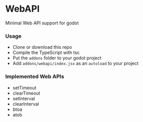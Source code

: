 # WebAPI
Minimal Web API support for godot

### Usage
- Clone or download this repo
- Compile the TypeScript with tsc
- Put the `addons` folder to your godot project
- Add `addons/webapi/index.jsx` as an `autoload` to your project

### Implemented Web APIs
- setTimeout
- clearTimeout
- setInterval
- clearInterval
- btoa
- atob
